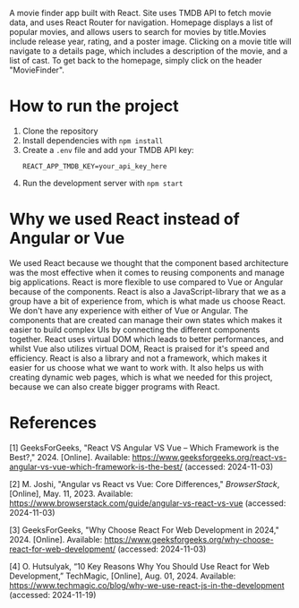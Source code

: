 A movie finder app built with React. Site uses TMDB API to fetch movie data, and uses React Router for navigation. Homepage displays a list of popular movies, and allows users to search for movies by title.Movies include release year, rating, and a poster image. Clicking on a movie title will navigate to a details page, which includes a description of the movie, and a list of cast. To get back to the homepage, simply click on the header "MovieFinder".

# How to run the project

1. Clone the repository
2. Install dependencies with `npm install`
3. Create a `.env` file and add your TMDB API key:
   ```
   REACT_APP_TMDB_KEY=your_api_key_here
   ```
4. Run the development server with `npm start`

# Why we used React instead of Angular or Vue

We used React because we thought that the component based architecture was the most effective when it comes to reusing components and manage big applications. React is more flexible to use compared to Vue or Angular because of the components. React is also a JavaScript-library that we as a group have a bit of experience from, which is what made us choose React. We don't have any experience with either of Vue or Angular. The components that are created can manage their own states which makes it easier to build complex UIs by connecting the different components together. React uses virtual DOM which leads to better performances, and whilst Vue also utilizes virtual DOM, React is praised for it's speed and efficiency. React is also a library and not a framework, which makes it easier for us choose what we want to work with. It also helps us with creating dynamic web pages, which is what we needed for this project, because we can also create bigger programs with React. 

# References

[1] GeeksForGeeks, "React VS Angular VS Vue – Which Framework is the Best?," 2024. [Online]. Available: https://www.geeksforgeeks.org/react-vs-angular-vs-vue-which-framework-is-the-best/ (accessed: 2024-11-03)

[2] M. Joshi, "Angular vs React vs Vue: Core Differences," _BrowserStack_, [Online], May. 11, 2023. Available: https://www.browserstack.com/guide/angular-vs-react-vs-vue (accessed: 2024-11-03)

[3] GeeksForGeeks, "Why Choose React For Web Development in 2024," 2024. [Online]. Available: https://www.geeksforgeeks.org/why-choose-react-for-web-development/ (accessed: 2024-11-03)

[4] O. Hutsulyak, “10 Key Reasons Why You Should Use React for Web Development,” TechMagic, [Online], Aug. 01, 2024. Available: https://www.techmagic.co/blog/why-we-use-react-js-in-the-development (accessed: 2024-11-19)


